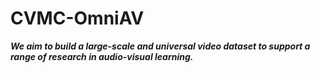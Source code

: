 # CVMC-OmniAV

***We aim to build a large-scale and universal video dataset to support a range of research in audio-visual learning.***
